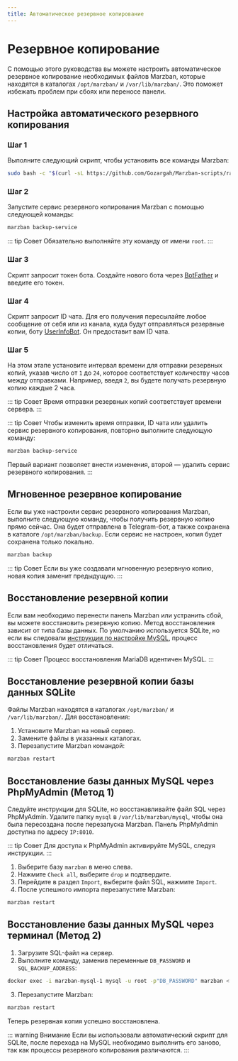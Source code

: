 ```yaml
---
title: Автоматическое резервное копирование
---
```


# Резервное копирование

С помощью этого руководства вы можете настроить автоматическое резервное копирование необходимых файлов Marzban, которые находятся в каталогах `/opt/marzban/` и `/var/lib/marzban/`. Это поможет избежать проблем при сбоях или переносе панели.

## Настройка автоматического резервного копирования

### Шаг 1

Выполните следующий скрипт, чтобы установить все команды Marzban:
```bash
sudo bash -c "$(curl -sL https://github.com/Gozargah/Marzban-scripts/raw/master/marzban.sh)" @ install-script
```

### Шаг 2

Запустите сервис резервного копирования Marzban с помощью следующей команды:
```bash
marzban backup-service
```

::: tip Совет
Обязательно выполняйте эту команду от имени `root`.
:::

### Шаг 3

Скрипт запросит токен бота. Создайте нового бота через [BotFather](https://t.me/BotFather) и введите его токен.

### Шаг 4

Скрипт запросит ID чата. Для его получения пересылайте любое сообщение от себя или из канала, куда будут отправляться резервные копии, боту [UserInfoBot](https://t.me/userinfobot). Он предоставит вам ID чата.

### Шаг 5

На этом этапе установите интервал времени для отправки резервных копий, указав число от `1` до `24`, которое соответствует количеству часов между отправками. Например, введя `2`, вы будете получать резервную копию каждые 2 часа.

::: tip Совет
Время отправки резервных копий соответствует времени сервера.
:::

::: tip Совет
Чтобы изменить время отправки, ID чата или удалить сервис резервного копирования, повторно выполните следующую команду:

```bash
marzban backup-service
```

Первый вариант позволяет внести изменения, второй — удалить сервис резервного копирования.
:::

## Мгновенное резервное копирование

Если вы уже настроили сервис резервного копирования Marzban, выполните следующую команду, чтобы получить резервную копию прямо сейчас. Она будет отправлена в Telegram-бот, а также сохранена в каталоге `/opt/marzban/backup`. Если сервис не настроен, копия будет сохранена только локально.

```bash
marzban backup
```

::: tip Совет
Если вы уже создавали мгновенную резервную копию, новая копия заменит предыдущую.
:::

## Восстановление резервной копии

Если вам необходимо перенести панель Marzban или устранить сбой, вы можете восстановить резервную копию. Метод восстановления зависит от типа базы данных. По умолчанию используется SQLite, но если вы следовали [инструкции по настройке MySQL](https://gozargah.github.io/marzban/examples/mysql), процесс восстановления будет отличаться.

::: tip Совет
Процесс восстановления MariaDB идентичен MySQL.
:::

## Восстановление резервной копии базы данных SQLite

Файлы Marzban находятся в каталогах `/opt/marzban/` и `/var/lib/marzban/`. Для восстановления:
1. Установите Marzban на новый сервер.
2. Замените файлы в указанных каталогах.
3. Перезапустите Marzban командой:
```bash
marzban restart
```

## Восстановление базы данных MySQL через PhpMyAdmin (Метод 1)

Следуйте инструкции для SQLite, но восстанавливайте файл SQL через PhpMyAdmin. Удалите папку `mysql` в `/var/lib/marzban/mysql`, чтобы она была пересоздана после перезапуска Marzban. Панель PhpMyAdmin доступна по адресу `IP:8010`.

::: tip Совет
Для доступа к PhpMyAdmin активируйте MySQL, следуя инструкции.
:::

1. Выберите базу `marzban` в меню слева.
2. Нажмите `Check all`, выберите `drop` и подтвердите.
3. Перейдите в раздел `Import`, выберите файл SQL, нажмите `Import`.
4. После успешного импорта перезапустите Marzban:
```bash
marzban restart
```

## Восстановление базы данных MySQL через терминал (Метод 2)

1. Загрузите SQL-файл на сервер.
2. Выполните команду, заменив переменные `DB_PASSWORD` и `SQL_BACKUP_ADDRESS`:
```bash
docker exec -i marzban-mysql-1 mysql -u root -p"DB_PASSWORD" marzban < "SQL_BACKUP_ADDRESS"
```

3. Перезапустите Marzban:
```bash
marzban restart
```

Теперь резервная копия успешно восстановлена.

::: warning Внимание
Если вы использовали автоматический скрипт для SQLite, после перехода на MySQL необходимо выполнить его заново, так как процессы резервного копирования различаются.
:::
